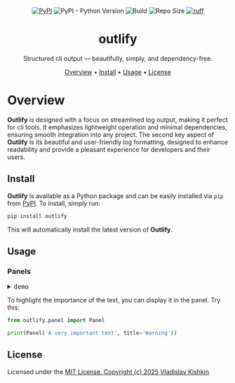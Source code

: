 <div align="center">

<!-- TODO: add banner -->

[![PyPI](https://img.shields.io/pypi/v/outlify)](https://pypi.org/project/outlify/)
![PyPI - Python Version](https://img.shields.io/pypi/pyversions/outlify)
![Build](https://github.com/k1shk1n/outlify/actions/workflows/checks.yaml/badge.svg)
![Repo Size](https://img.shields.io/github/repo-size/k1shk1n/outlify)
[![ruff](https://img.shields.io/endpoint?url=https://raw.githubusercontent.com/astral-sh/ruff/main/assets/badge/v2.json)](https://github.com/astral-sh/ruff)


# outlify
Structured cli output — beautifully, simply, and dependency-free.

[Overview](#overview) •
[Install](#install) •
[Usage](#usage) •
[License](#license)

</div>

# Overview
**Outlify** is designed with a focus on streamlined log output, making it perfect for cli tools.
It emphasizes lightweight operation and minimal dependencies, ensuring smooth integration
into any project. The second key aspect of **Outlify** is its beautiful and user-friendly
log formatting, designed to enhance readability and provide a pleasant experience
for developers and their users.

## Install
**Outlify** is available as a Python package and can be easily installed via `pip` from [PyPI](https://pypi.org/project/outlify/). 
To install, simply run:
```bash
pip install outlify
```
This will automatically install the latest version of **Outlify**.

## Usage
### Panels
<details>
    <summary><kbd>demo</kbd></summary>

   To display demo use:
   ```bash
   python -m ourlify.panel
   ```
</details>

To highlight the importance of the text, you can display it in the panel. Try this:
```python
from outlify.panel import Panel

print(Panel('A very important text', title='Warning'))
```

## License
Licensed under the [MIT License, Copyright (c) 2025 Vladislav Kishkin](LICENSE)